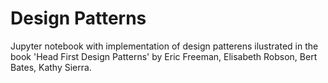 # Design Patterns

Jupyter notebook with implementation of design patterens ilustrated in the 
book 'Head First Design Patterns' by Eric Freeman, Elisabeth Robson, 
Bert Bates, Kathy Sierra.
